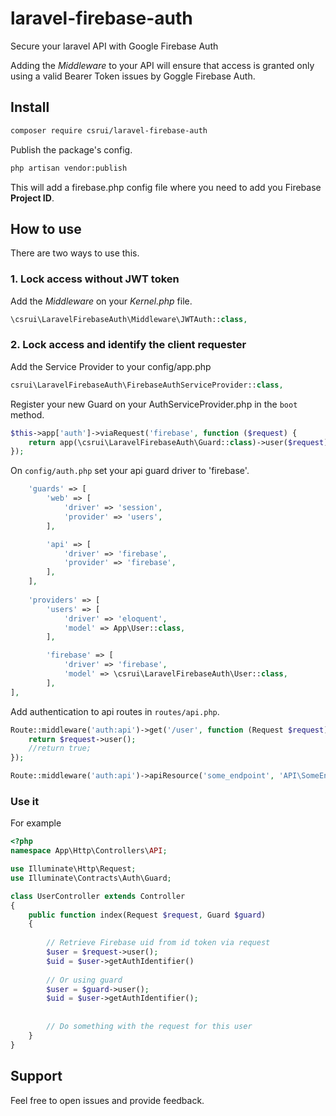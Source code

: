 # laravel-firebase-auth
Secure your laravel API with Google Firebase Auth

Adding the *Middleware* to your API will ensure that access is granted only using a valid Bearer Token issues by Goggle Firebase Auth.

## Install

```bash
composer require csrui/laravel-firebase-auth
```

Publish the package's config.

```bash
php artisan vendor:publish
```

This will add a firebase.php config file where you need to add you Firebase **Project ID**.

## How to use

There are two ways to use this.

### 1. Lock access without JWT token

Add the *Middleware* on your *Kernel.php* file.

```php
\csrui\LaravelFirebaseAuth\Middleware\JWTAuth::class,
```

### 2. Lock access and identify the client requester

Add the Service Provider to your config/app.php

```php
csrui\LaravelFirebaseAuth\FirebaseAuthServiceProvider::class,
```

Register your new Guard on your AuthServiceProvider.php in the `boot` method.

```php
$this->app['auth']->viaRequest('firebase', function ($request) {
    return app(\csrui\LaravelFirebaseAuth\Guard::class)->user($request);
});
```

On `config/auth.php` set your api guard driver to 'firebase'.

```php
    'guards' => [
        'web' => [
            'driver' => 'session',
            'provider' => 'users',
        ],

        'api' => [
            'driver' => 'firebase',
            'provider' => 'firebase',
        ],
    ],
    
    'providers' => [
        'users' => [
            'driver' => 'eloquent',
            'model' => App\User::class,
        ],

        'firebase' => [
            'driver' => 'firebase',
            'model' => \csrui\LaravelFirebaseAuth\User::class,
        ],
],
```
Add authentication to api routes in `routes/api.php`.
```php
Route::middleware('auth:api')->get('/user', function (Request $request) {
    return $request->user();
    //return true;
});

Route::middleware('auth:api')->apiResource('some_endpoint', 'API\SomeEndpointController');
```
### Use it
For example

```php
<?php
namespace App\Http\Controllers\API;

use Illuminate\Http\Request;
use Illuminate\Contracts\Auth\Guard;

class UserController extends Controller
{
    public function index(Request $request, Guard $guard)
    {
        
        // Retrieve Firebase uid from id token via request
        $user = $request->user();
        $uid = $user->getAuthIdentifier()
        
        // Or using guard
        $user = $guard->user();
        $uid = $user->getAuthIdentifier();
        
        
        // Do something with the request for this user
    }
}
```
## Support

Feel free to open issues and provide feedback.
